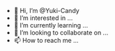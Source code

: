 - 👋 Hi, I’m @Yuki-Candy
- 👀 I’m interested in ...
- 🌱 I’m currently learning ...
- 💞️ I’m looking to collaborate on ...
- 📫 How to reach me ...

<!---
Yuki-Candy/Yuki-Candy is a ✨ special ✨ repository because its `README.md` (this file) appears on your GitHub profile.
You can click the Preview link to take a look at your changes.
--->
